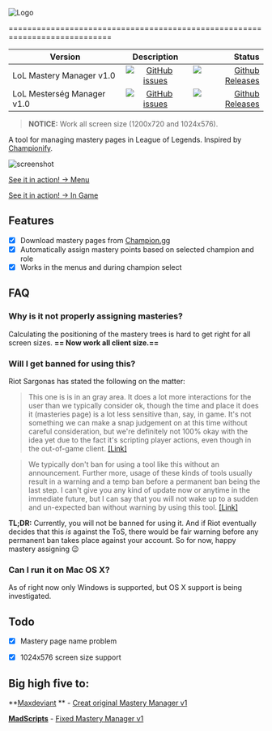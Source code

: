 ![Logo](http://dewster.hu/git/logo.png)

============================================================================


| Version        | Description           | Status  |
| ------------- |:-------------:| -----:|
| LoL Mastery Manager v1.0      | [![GitHub issues](https://img.shields.io/github/issues/dewster/lol-mastery-manager-master-new-client.svg?style=flat-square)](https://github.com/dewster/lol-mastery-manager-master-new-client/issues) | [![Github Releases](https://img.shields.io/github/downloads/dewster/lol-mastery-manager-master-new-client/latest/total.svg?style=flat-square)](https://github.com/dewster/lol-mastery-manager-master-new-client/releases/tag/v0.5ENG) |
| LoL Mesterség Manager v1.0     | [![GitHub issues](https://img.shields.io/github/issues/dewster/lol-mastery-manager-master-new-client.svg?style=flat-square)](https://github.com/dewster/lol-mastery-manager-master-new-client/issues)      |  [![Github Releases](https://img.shields.io/github/downloads/dewster/lol-mastery-manager-master-new-client/latest/total.svg?style=flat-square)](https://github.com/dewster/lol-mastery-manager-master-new-client/releases/tag/v0.5HUN) |
  


> **NOTICE:** Work all screen size (1200x720 and 1024x576).

A tool for managing mastery pages in League of Legends. Inspired by [Championify](https://github.com/dustinblackman/Championify).

![screenshot ](http://dewster.hu/git/Screenshot.png)

[See it in action! -> Menu](https://raw.githubusercontent.com/dewster/lol-mastery-manager-master-new-client/master/Example%201%20-%20Menu.gif)


[See it in action! -> In Game](https://raw.githubusercontent.com/dewster/lol-mastery-manager-master-new-client/master/Example%201%20-%20In%20Game.gif)


Features
--------
- [x] Download mastery pages from [Champion.gg](http://champion.gg/)
- [x] Automatically assign mastery points based on selected champion and role
- [x] Works in the menus and during champion select

FAQ
---

### Why is it not properly assigning masteries?
Calculating the positioning of the mastery trees is hard to get right for all screen sizes.
**== Now work all client size.==**
### Will I get banned for using this?
Riot Sargonas has stated the following on the matter:

>This one is is in an gray area. It does a lot more interactions for the user than we typically consider ok, though the time and place it does it (masteries page) is a lot less sensitive than, say, in game.
It's not something we can make a snap judgement on at this time without careful consideration, but we're definitely not 100% okay with the idea yet due to the fact it's scripting player actions, even though in the out-of-game client. [[Link]](https://www.reddit.com/r/leagueoflegends/comments/3oeb8q/just_made_a_tool_for_automatically_creating/cvx7hm3)

>We typically don't ban for using a tool like this without an announcement. Further more, usage of these kinds of tools usually result in a warning and a temp ban before a permanent ban being the last step.
I can't give you any kind of update now or anytime in the immediate future, but I can say that you will not wake up to a sudden and un-expected ban without warning by using this tool. [[Link]](https://www.reddit.com/r/leagueoflegends/comments/3oeb8q/just_made_a_tool_for_automatically_creating/cw03o71)

**TL;DR:** Currently, you will not be banned for using it. And if Riot eventually decides that this *is* against the ToS, there would be fair warning before any permanent ban takes place against your account. So for now, happy mastery assigning :wink:

### Can I run it on Mac OS X?
As of right now only Windows is supported, but OS X support is being investigated.

Todo
---
- [x] Mastery page name problem
- [x] 1024x576 screen size support



Big high five to:
---
 **[Maxdeviant](https://github.com/maxdeviant/) ** - [Creat original Mastery Manager v1](https://github.com/maxdeviant/lol-mastery-manager)

**[MadScripts]( https://github.com/MadScripts)** - [Fixed Mastery Manager v1](https://github.com/MadScripts/lol-mastery-manager)